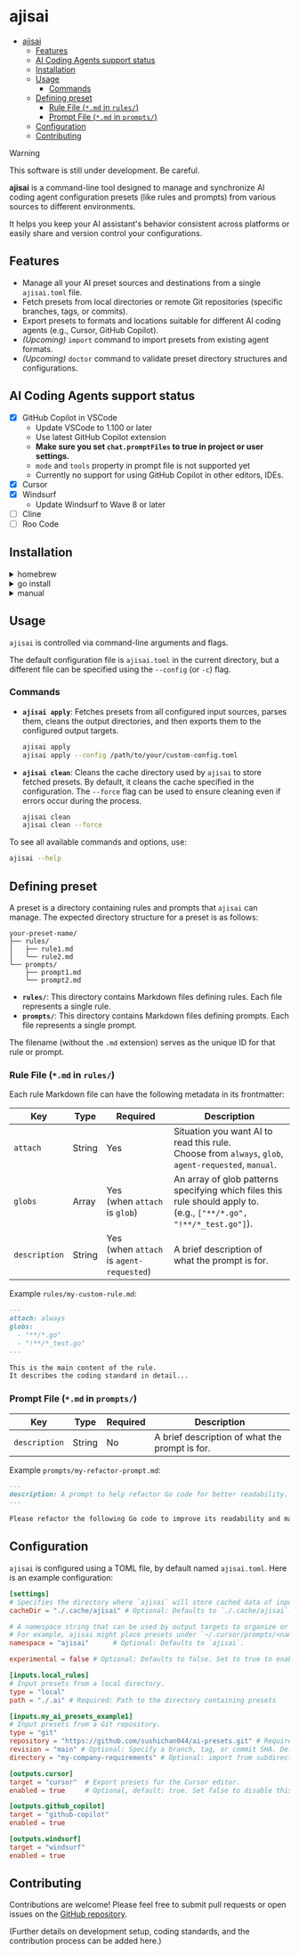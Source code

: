 # ajisai

<!-- TOC -->

- [ajisai](#ajisai)
  - [Features](#features)
  - [AI Coding Agents support status](#ai-coding-agents-support-status)
  - [Installation](#installation)
  - [Usage](#usage)
    - [Commands](#commands)
  - [Defining preset](#defining-preset)
    - [Rule File (`*.md` in `rules/`)](#rule-file-md-in-rules)
    - [Prompt File (`*.md` in `prompts/`)](#prompt-file-md-in-prompts)
  - [Configuration](#configuration)
  - [Contributing](#contributing)

<!-- /TOC -->

> [!WARNING]
> This software is still under development. Be careful.

**ajisai** is a command-line tool designed to manage and synchronize AI coding agent configuration presets (like rules and prompts) from various sources to different environments.

It helps you keep your AI assistant\'s behavior consistent across platforms or easily share and version control your configurations.

## Features

- Manage all your AI preset sources and destinations from a single `ajisai.toml` file.
- Fetch presets from local directories or remote Git repositories (specific branches, tags, or commits).
- Export presets to formats and locations suitable for different AI coding agents (e.g., Cursor, GitHub Copilot).
- *(Upcoming)* `import` command to import presets from existing agent formats.
- *(Upcoming)* `doctor` command to validate preset directory structures and configurations.

## AI Coding Agents support status

- [x] GitHub Copilot in VSCode
  - Update VSCode to 1.100 or later
  - Use latest GitHub Copilot extension
  - **Make sure you set `chat.promptFiles` to true in project or user settings.**
  - `mode` and `tools` property in prompt file is not supported yet
  - Currently no support for using GitHub Copilot in other editors, IDEs.
- [x] Cursor
- [x] Windsurf
  - Update Windsurf to Wave 8 or later
- [ ] Cline
- [ ] Roo Code

## Installation

<details>
  <summary>homebrew</summary>

```bash
brew install sushichan044/tap/ajisai
```

</details>

<details>
  <summary>go install</summary>

```bash
go install github.com/sushichan044/ajisai@latest
```

</details>

<details>
  <summary>manual</summary>

Download the latest release from the [GitHub releases page](https://github.com/sushichan044/ajisai/releases).

</details>

## Usage

`ajisai` is controlled via command-line arguments and flags.

The default configuration file is `ajisai.toml` in the current directory, but a different file can be specified using the `--config` (or `-c`) flag.

### Commands

- **`ajisai apply`**: Fetches presets from all configured input sources, parses them, cleans the output directories, and then exports them to the configured output targets.

    ```bash
    ajisai apply
    ajisai apply --config /path/to/your/custom-config.toml
    ```

- **`ajisai clean`**: Cleans the cache directory used by `ajisai` to store fetched presets. By default, it cleans the cache specified in the configuration. The `--force` flag can be used to ensure cleaning even if errors occur during the process.

    ```bash
    ajisai clean
    ajisai clean --force
    ```

To see all available commands and options, use:

```bash
ajisai --help
```

## Defining preset

A preset is a directory containing rules and prompts that `ajisai` can manage. The expected directory structure for a preset is as follows:

```
your-preset-name/
├── rules/
│   ├── rule1.md
│   └── rule2.md
└── prompts/
    ├── prompt1.md
    └── prompt2.md
```

- **`rules/`**: This directory contains Markdown files defining rules. Each file represents a single rule.
- **`prompts/`**: This directory contains Markdown files defining prompts. Each file represents a single prompt.

The filename (without the `.md` extension) serves as the unique ID for that rule or prompt.

### Rule File (`*.md` in `rules/`)

Each rule Markdown file can have the following metadata in its frontmatter:

| Key           | Type    | Required | Description                                                                                                |
|---------------|---------|----------|------------------------------------------------------------------------------------------------------------|
| `attach` | String  | Yes       | Situation you want AI to read this rule. <br> Choose from `always`, `glob`, `agent-requested`, `manual`.  |
| `globs`      | Array  | Yes <br> (when `attach` is `glob`) <br> | An array of glob patterns specifying which files this rule should apply to. <br> (e.g., `["**/*.go", "!**/*_test.go"]`). |
| `description` | String  | Yes <br> (when `attach` is `agent-requested`) <br> | A brief description of what the prompt is for.                                                                |

Example `rules/my-custom-rule.md`:

```markdown
---
attach: always
globs:
  - "**/*.go"
  - "!**/*_test.go"
---

This is the main content of the rule.
It describes the coding standard in detail...
```

### Prompt File (`*.md` in `prompts/`)

| Key           | Type    | Required | Description                                                                                                   |
|---------------|---------|----------|---------------------------------------------------------------------------------------------------------------|
| `description` | String  | No       | A brief description of what the prompt is for.                                                                |

Example `prompts/my-refactor-prompt.md`:

```markdown
---
description: A prompt to help refactor Go code for better readability.
---

Please refactor the following Go code to improve its readability and maintainability, keeping in mind our company's Go coding standards.
```

## Configuration

`ajisai` is configured using a TOML file, by default named `ajisai.toml`. Here is an example configuration:

```toml
[settings]
# Specifies the directory where `ajisai` will store cached data of inputs.
cacheDir = "./.cache/ajisai" # Optional: Defaults to `./.cache/ajisai`.

# A namespace string that can be used by output targets to organize or prefix the imported presets.
# For example, ajisai might place presets under `~/.cursor/prompts/<namespace>/` or `~/.cursor/rules/<namespace>/`.
namespace = "ajisai"      # Optional: Defaults to `ajisai`.

experimental = false # Optional: Defaults to false. Set to true to enable experimental features.

[inputs.local_rules]
# Input presets from a local directory.
type = "local"
path = "./.ai" # Required: Path to the directory containing presets

[inputs.my_ai_presets_example1]
# Input presets from a Git repository.
type = "git"
repository = "https://github.com/sushichan044/ai-presets.git" # Required: URL of the Git repository
revision = "main" # Optional: Specify a branch, tag, or commit SHA. Defaults to the repo's default branch.
directory = "my-company-requirements" # Optional: import from subdirectory.

[outputs.cursor]
target = "cursor"  # Export presets for the Cursor editor.
enabled = true     # Optional, default: true. Set false to disable this output.

[outputs.github_copilot]
target = "github-copilot"
enabled = true

[outputs.windsurf]
target = "windsurf"
enabled = true
```

## Contributing

Contributions are welcome! Please feel free to submit pull requests or open issues on the [GitHub repository](https://github.com/sushichan044/ajisai).

(Further details on development setup, coding standards, and the contribution process can be added here.)
